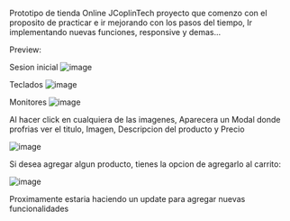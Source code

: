 Prototipo de tienda Online JCoplinTech proyecto que comenzo con el proposito de practicar e ir mejorando con los pasos del tiempo, Ir implementando nuevas funciones, responsive y demas...

Preview:

Sesion inicial
![image](https://github.com/user-attachments/assets/dcb4a4b5-2a2a-4c35-ba2c-9ea1e5eee722)

Teclados
![image](https://github.com/user-attachments/assets/02bff440-9270-451b-a9a0-9a95a52f2743)

Monitores
![image](https://github.com/user-attachments/assets/d546e094-3da5-4e9e-8797-efed3a8a740c)

Al hacer click en cualquiera de las imagenes, Aparecera un Modal donde profrias ver el titulo, Imagen, Descripcion del producto y Precio

![image](https://github.com/user-attachments/assets/415465c6-3256-4f6d-b325-692e4f120e44)

Si desea agregar algun producto, tienes la opcion de agregarlo al carrito:

![image](https://github.com/user-attachments/assets/c336ccd1-79a3-480b-8791-eef781e09b21)

Proximamente estaria haciendo un update para agregar nuevas funcionalidades
